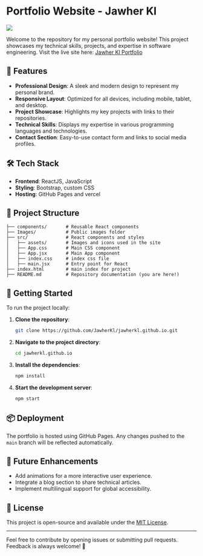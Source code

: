 # Portfolio Website - Jawher Kl

<img src ="https://github.com/soumyajiitt/Portfolio/blob/master/src/assets/portfolio.png" />

Welcome to the repository for my personal portfolio website! This project showcases my technical skills, projects, and expertise in software engineering. Visit the live site here: [Jawher Kl Portfolio](https://jawherkl.github.io)

## 🌟 Features

- **Professional Design**: A sleek and modern design to represent my personal brand.
- **Responsive Layout**: Optimized for all devices, including mobile, tablet, and desktop.
- **Project Showcase**: Highlights my key projects with links to their repositories.
- **Technical Skills**: Displays my expertise in various programming languages and technologies.
- **Contact Section**: Easy-to-use contact form and links to social media profiles.

## 🛠️ Tech Stack

- **Frontend**: ReactJS, JavaScript
- **Styling**: Bootstrap, custom CSS
- **Hosting**: GitHub Pages and vercel

## 📂 Project Structure

```
├── components/       # Reusable React components
├── Images/           # Public images folder
├── src/              # React components and styles
│   ├── assets/       # Images and icons used in the site
│   ├── App.css       # Main CSS component
│   ├── App.jsx       # Main App component
│   ├── index.css     # index css file
│   ├── main.jsx      # Entry point for React
├── index.html        # main index for project
├── README.md         # Repository documentation (you are here!)
```

## 🚀 Getting Started

To run the project locally:

1. **Clone the repository**:
   ```bash
   git clone https://github.com/JawherKl/jawherkl.github.io.git
   ```

2. **Navigate to the project directory**:
   ```bash
   cd jawherkl.github.io
   ```

3. **Install the dependencies**:
   ```bash
   npm install
   ```

4. **Start the development server**:
   ```bash
   npm start
   ```

## 📦 Deployment

The portfolio is hosted using GitHub Pages. Any changes pushed to the `main` branch will be reflected automatically.

## 🎯 Future Enhancements

- Add animations for a more interactive user experience.
- Integrate a blog section to share technical articles.
- Implement multilingual support for global accessibility.

## 📝 License

This project is open-source and available under the [MIT License](LICENSE).

---

Feel free to contribute by opening issues or submitting pull requests. Feedback is always welcome! 🎉
